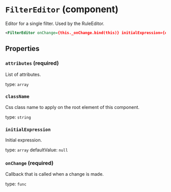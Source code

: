 `FilterEditor` (component)
==========================

Editor for a single filter. Used by the RuleEditor.

```xml
<FilterEditor onChange={this._onChange.bind(this)} initialExpression={expression} />
```

Properties
----------

### `attributes` (required)

List of attributes.

type: `array`


### `className`

Css class name to apply on the root element of this component.

type: `string`


### `initialExpression`

Initial expression.

type: `array`
defaultValue: `null`



### `onChange` (required)

Callback that is called when a change is made.

type: `func`

